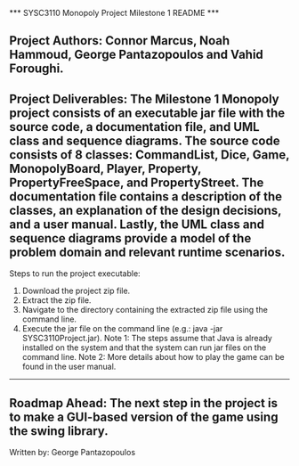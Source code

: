 *** SYSC3110 Monopoly Project Milestone 1 README ***

Project Authors: Connor Marcus, Noah Hammoud, George Pantazopoulos and Vahid Foroughi.
------------------------------------
Project Deliverables:
The Milestone 1 Monopoly project consists of an executable jar file with the source code, a documentation file, and UML class and sequence diagrams. The source code consists of 8 classes: CommandList, Dice, Game, MonopolyBoard, Player, Property, PropertyFreeSpace, and PropertyStreet. The documentation file contains a description of the classes, an explanation of the design decisions, and a user manual. Lastly, the UML class and sequence diagrams provide a model of the problem domain and relevant runtime scenarios. 
------------------------------------
Steps to run the project executable:
1. Download the project zip file.
2. Extract the zip file.
3. Navigate to the directory containing the extracted zip file using the command line.
4. Execute the jar file on the command line (e.g.: java -jar SYSC3110Project.jar).
Note 1: The steps assume that Java is already installed on the system and that the system can run jar files on the command line.
Note 2: More details about how to play the game can be found in the user manual.
------------------------------------
Roadmap Ahead:
The next step in the project is to make a GUI-based version of the game using the swing library.
------------------------------------
Written by: George Pantazopoulos
